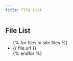 ```yaml
---
title: File List
---
```


<section id="timeline">
  <h1>File List</h1>

  <ul class="timeline_ul">
    {% for files in site.files %}
        <li class="timeline_card">
        {{ file.url }}
       </li>
    {% endfor %}
  </ul>
</section>

